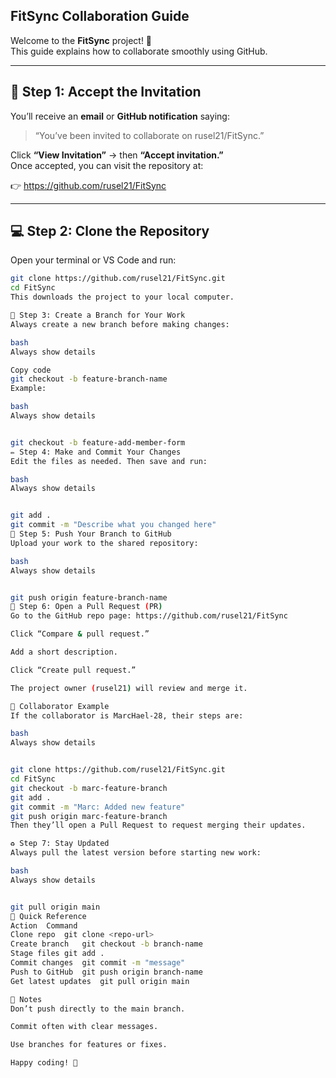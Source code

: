 ## FitSync Collaboration Guide

Welcome to the **FitSync** project! 👋  
This guide explains how to collaborate smoothly using GitHub.

---

## 🧩 Step 1: Accept the Invitation

You’ll receive an **email** or **GitHub notification** saying:

> “You’ve been invited to collaborate on rusel21/FitSync.”

Click **“View Invitation”** → then **“Accept invitation.”**  
Once accepted, you can visit the repository at:

👉 https://github.com/rusel21/FitSync

---

## 💻 Step 2: Clone the Repository

Open your terminal or VS Code and run:

```bash
git clone https://github.com/rusel21/FitSync.git
cd FitSync
This downloads the project to your local computer.

🌱 Step 3: Create a Branch for Your Work
Always create a new branch before making changes:

bash
Always show details

Copy code
git checkout -b feature-branch-name
Example:

bash
Always show details


git checkout -b feature-add-member-form
✏️ Step 4: Make and Commit Your Changes
Edit the files as needed. Then save and run:

bash
Always show details


git add .
git commit -m "Describe what you changed here"
🚀 Step 5: Push Your Branch to GitHub
Upload your work to the shared repository:

bash
Always show details


git push origin feature-branch-name
🔁 Step 6: Open a Pull Request (PR)
Go to the GitHub repo page: https://github.com/rusel21/FitSync

Click “Compare & pull request.”

Add a short description.

Click “Create pull request.”

The project owner (rusel21) will review and merge it.

👥 Collaborator Example
If the collaborator is MarcHael-28, their steps are:

bash
Always show details


git clone https://github.com/rusel21/FitSync.git
cd FitSync
git checkout -b marc-feature-branch
git add .
git commit -m "Marc: Added new feature"
git push origin marc-feature-branch
Then they’ll open a Pull Request to request merging their updates.

♻️ Step 7: Stay Updated
Always pull the latest version before starting new work:

bash
Always show details


git pull origin main
🧠 Quick Reference
Action	Command
Clone repo	git clone <repo-url>
Create branch	git checkout -b branch-name
Stage files	git add .
Commit changes	git commit -m "message"
Push to GitHub	git push origin branch-name
Get latest updates	git pull origin main

💬 Notes
Don’t push directly to the main branch.

Commit often with clear messages.

Use branches for features or fixes.

Happy coding! 🚀
